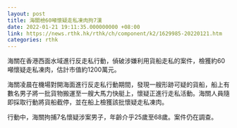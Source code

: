 ```yaml
---
layout: post
title: 海關檢60噸懷疑走私凍肉拘7漢
date: 2022-01-21 19:11:35.000000000 +08:00
link: https://news.rthk.hk/rthk/ch/component/k2/1629985-20220121.htm
categories: rthk
---
```


海關在香港西面水域進行反走私行動，偵破涉嫌利用貨船走私的案件，檢獲約60噸懷疑走私凍肉，估計市值約1200萬元。

海關凌晨在機場對開海面進行反走私行動期間，發現一艘形跡可疑的貨船，船上有數名男子將一批貨物搬運至一艘大馬力快艇上，懷疑正進行走私活動。海關人員隨即採取行動將貨船截停，並在船上檢獲該批懷疑走私凍肉。

行動中，海關拘捕7名懷疑涉案男子，年齡介乎25歲至68歲。案件仍在調查。
